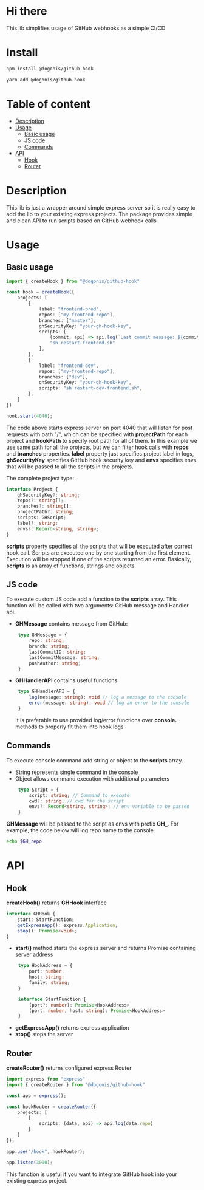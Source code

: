 # Hi there
This lib simplifies usage of GitHub webhooks as a simple CI/CD

# Install
```bash
npm install @dogonis/github-hook
```
```bash
yarn add @dogonis/github-hook
```

# Table of content
 - [Description](#description)
 - [Usage](#usage)
     - [Basic usage](#basic-usage)
     - [JS code](#js-code)
     - [Commands](#commands)
 - [API](#api)
     - [Hook](#hook)
     - [Router](#router)

# Description
This lib is just a wrapper around simple express server so it is really easy to add the lib to your existing express projects.
The package provides simple and clean API to run scripts based on GitHub webhook calls

# Usage
## Basic usage
```ts
import { createHook } from "@dogonis/github-hook"

const hook = createHook({
    projects: [
        {
            label: "frontend-prod",
            repos: ["my-frontend-repo"],
            branches: ["master"],
            ghSecurityKey: "your-gh-hook-key",
            scripts: [
                (commit, api) => api.log(`Last commit message: ${commit.lastCommitMessage}`),
                "sh restart-frontend.sh"
            ],
        },
        {
            label: "frontend-dev",
            repos: ["my-frontend-repo"],
            branches: ["dev"],
            ghSecurityKey: "your-gh-hook-key",
            scripts: "sh restart-dev-frontend.sh",
        },
    ]
})

hook.start(4040);
```
The code above starts express server on port 4040 that will listen for post requests with path "/", which can be specified with **projectPath** for each project and **hookPath** to specify root path for all of them. In this example we use same path for all the projects, but we can filter hook calls with **repos** and **branches** properties. **label** property just specifies project label in logs, **ghSecurityKey** specifies GitHub hook security key and **envs** specifies envs that will be passed to all the scripts in the projects. 

The complete project type:
```ts
interface Project {
    ghSecurityKey?: string;
    repos?: string[];
    branches?: string[];
    projectPath?: string;
    scripts: GHScript;
    label?: string;
    envs?: Record<string, string>;
}
```

**scripts** property specifies all the scripts that will be executed after correct hook call.
Scripts are executed one by one starting from the first element. Execution will be stopped if one of the scripts returned an error.
Basically, **scripts** is an array of functions, strings and objects. 

## JS code
To execute custom JS code add a function to the **scripts** array. This function will be called with two arguments: GitHub message and Handler api.
 - **GHMessage** contains message from GitHub:
   ```ts
    type GHMessage = {
        repo: string;
        branch: string;
        lastCommitID: string;
        lastCommitMessage: string;
        pushAuthor: string;
    }
   ```
 - **GHHandlerAPI** contains useful functions 
   ```ts
    type GHHandlerAPI = {
        log(message: string): void // log a message to the console
        error(message: string): void // log an error to the console
    }
   ```
   It is preferable to use provided log/error functions over **console.** methods to properly fit them into hook logs

## Commands
To execute console command add string or object to the **scripts** array.
 - String represents single command in the console
 - Object allows command execution with additional parameters
   ```ts
    type Script = {
        script: string; // Command to execute
        cwd?: string; // cwd for the script
        envs?: Record<string, string>; // env variable to be passed
    }
   ```
**GHMessage** will be passed to the script as envs with prefix **GH_**. For example, the code below will log repo name to the console
```bash
echo $GH_repo
```

# API
## Hook
**createHook()** returns **GHHook** interface
```ts
interface GHHook {
    start: StartFunction;
    getExpressApp(): express.Application;
    stop(): Promise<void>;
}
```
 - **start()** method starts the express server and returns Promise containing server address
   ```ts
    type HookAddress = {
        port: number;
        host: string;
        family: string;
    }

    interface StartFunction {
        (port?: number): Promise<HookAddress>
        (port: number, host: string): Promise<HookAddress>
    }
   ```
 - **getExpressApp()** returns express application
 - **stop()** stops the server

## Router
**createRouter()** returns configured express Router
```ts
import express from "express"
import { createRouter } from "@dogonis/github-hook"

const app = express();

const hookRouter = createRouter({
    projects: [
        {
            scripts: (data, api) => api.log(data.repo)
        }
    ]
});

app.use("/hook", hookRouter);

app.listen(3000);
``` 
This function is useful if you want to integrate GitHub hook into your existing express project.
